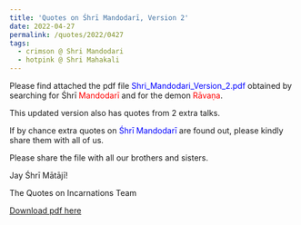 ```yaml
---
title: 'Quotes on Śhrī Mandodarī, Version 2'
date: 2022-04-27
permalink: /quotes/2022/0427
tags:
  - crimson @ Shri Mandodari
  - hotpink @ Shri Mahakali
---
```


Please find attached the pdf file <font color="blue">Shri_Mandodari_Version_2.pdf</font> obtained by searching for Śhrī <font color="red">Mandodarī</font> and for the demon <font color="red">Rāvaṇa</font>.    

This updated version also has quotes from 2 extra talks.

If by chance extra quotes on <font color="blue">Śhrī Mandodarī</font> are found out, please kindly share them with all of us.  

Please share the file with all our brothers and sisters.  

Jay Śhrī Mātājī!  

The Quotes on Incarnations Team  

[Download pdf here](http://seven-teams.github.io/files/Shri_Manadodari_Version_2.pdf)
